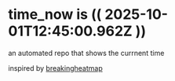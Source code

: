 # time_now is (( 2025-10-01T12:45:00.962Z ))

an automated repo that shows the currnent time

inspired by [breakingheatmap](https://github.com/breakingheatmap/breakingheatmap)